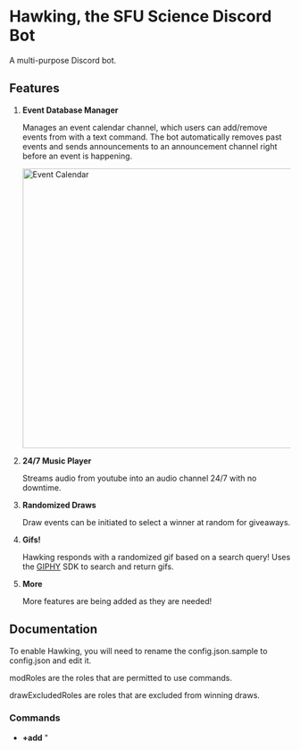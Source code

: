 # Hawking, the SFU Science Discord Bot

A multi-purpose Discord bot.

## Features

1) **Event Database Manager**

    Manages an event calendar channel, which users can add/remove events from with a text command.  The bot automatically removes past events and sends announcements to an announcement channel right before an event is happening.
    
    <img src="https://i.imgur.com/sKA15fC.png" alt="Event Calendar" width="500"/>

2) **24/7 Music Player**

    Streams audio from youtube into an audio channel 24/7 with no downtime.  

3) **Randomized Draws**

    Draw events can be initiated to select a winner at random for giveaways.

5) **Gifs!**

    Hawking responds with a randomized gif based on a search query!  Uses the [GIPHY](https://giphy.com/) SDK to search and return gifs.

4) **More**

    More features are being added as they are needed!
   
## Documentation

To enable Hawking, you will need to rename the config.json.sample to config.json and edit it.  

modRoles are the roles that are permitted to use commands.

drawExcludedRoles are roles that are excluded from winning draws.

### Commands

- **+add** "<title>" "\<description\>" "\<location\>" <date (YYYY-MM-DD)> <start_time> <end_time> <URL>
    
    Adds a new event to the Event Calendar Database.  Title, Description, and Location must have quotation marks around the arguments if they are more than one word long.  Location may refer to a text on the current Discord channel and will create a link to it as long as it doesn't have quotation marks around it.
    
    start_time and end_time should be formatted in 12 hour standard such as XX:XXpm or XX:XXam, with no space between the numbers and the period (am/pm).  
    
    There should be no quotation marks around date, times, or the URL.  
    
- **+del** <event_id>

    Deletes event with specified id from event calendar database.
    
- **+events**

    Display a list of all events in the database with their ID.
    
- **+music** <start/stop>

    Start or stop the music.  Generally not necessary to use but is here in case something goes wrong or music must be stopped for some reason.
    
- **+draw**

    Selects one user to win a draw.  Selected at random from the same voice channel as the user calling the command.  Roles can be excluded from draws by adding them to the drawExcludedRoles list in the config.json file.  After a user wins, they cannot be drawn again.
    
- **+draw reset**

    Reset the current draw winners.  Use this command to initialize a new raffle.
    
- **+gif** < query >

    Responds with a randomized gif based on the search query.  Queries can be multiple words long and should not be wrapped in quotation marks.
    
- **+help**

    Responds with a link to the GUI.    

## Deployment

### Docker

Currently, the preferred method of deployment is with Docker.  The included script `./docker.sh` will remove the current container (if it exists) and run a new one.

The UI interface is available at http://localhost:3001 once the container is running.  It is suggested to port forward this using either Nginx or Express if you already have another Node server on the same machine.

### config.json

Hawking requires a few channels for all the features to work properly, and these must be configured in a config.json file.  There is a provided config.json.sample to refer to.  

- The Events Calendar should be a channel that only the bot has permissions to post in, since it will delete every message in the channel which it points to when it has to refresh the calendar.  

- The announcements channel can be any channel where you would like announcements to be made.  

- The mod commands channel is a channel which is not used at this time, but I am leaving it for the time being if I need it again. 

- The music channel is any voice channel in which Hawking will join and play music on repeat.  

- isMusicOn is a boolean value which indicates whether Hawking should join a voice channel and play music.

- modRoles are a list of roles which can use moderator commands, such as adding events, running raffles, or anything to do with music.

- drawExcludedRoles are a list of roles which will not be selected to win in a raffle.  
    
## About

Created for the SFU Science Undergraduate Society Discord server by Nick Chubb.


